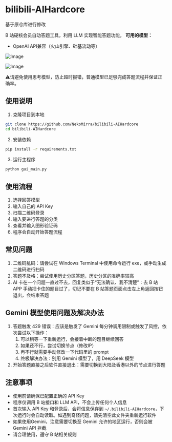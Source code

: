 # bilibili-AIHardcore
基于原仓库进行修改

B 站硬核会员自动答题工具，利用 LLM 实现智能答题功能。
**可用的模型：**
- OpenAI API兼容（火山引擎、硅基流动等）

![Image](https://github.com/user-attachments/assets/ad523686-ec27-4566-8b43-7dac6efa0579)

![Image](https://github.com/user-attachments/assets/0a93b6bb-4266-4317-a7a3-ef56333949d0)


⚠️请避免使用思考模型，防止超时报错，普通模型已足够完成答题流程并保证正确率。
## 使用说明

1. 克隆项目到本地

```bash
git clone https://github.com/NekoMirra/bilibili-AIHardcore
cd bilibili-AIHardcore
```

2. 安装依赖

```bash
pip install -r requirements.txt
```
3. 运行主程序

```bash
python gui_main.py
```
## 使用流程
1. 选择回答模型
2. 输入自己的 API Key
3. 扫描二维码登录
4. 输入要进行答题的分类
5. 查看并输入图形验证码
6. 程序会自动开始答题流程

## 常见问题
1. 二维码乱码：请尝试在 Windows Terminal 中使用命令运行 exe，或手动生成二维码进行扫码
2. 答题不及格：尝试使用历史分区答题，历史分区的准确率较高
3. AI 卡在一个问题一直过不去，回复类似于“无法确认、我不清楚”：去 B 站 APP 手动把卡住的题目过了，切记不要在 B 站答题页面点击左上角返回按钮退出，会结束答题

## Gemini 模型使用问题及解决办法
1. 答题触发 429 错误：应该是触发了 Gemini 每分钟调用限制或触发了风控，依次尝试以下操作：
    1. 可以稍等一下重新运行，会接着中断的题目继续回答
    2. 如果还不行，尝试切换节点（修改IP）
    3. 再不行就需要手动修改一下代码里的 prompt
    4. 终极解决办法：别用 Gemini 模型了，用 DeepSeek 模型
2. 开始答题直接之后软件直接退出：需要切换到大陆及香港以外的节点进行答题

## 注意事项
- 使用前请确保已配置正确的 API Key
- 程序仅调用 B 站接口和 LLM API，不会上传任何个人信息
- 首次输入 API Key 和登录后，会将信息保存到 `~/.bilibili-AIHardcore`，下次运行时会自动读取。如遇到奇怪问题，请先清空此文件夹重新运行软件
- 如果使用Gemini，注意需要切换至 Gemini 允许的地区运行，否则会被 Gemini API 拦截
- 请合理使用，遵守 B 站相关规则

